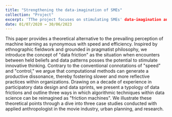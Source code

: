 ```yaml
---
title: "Strengthening the data-imagination of SMEs"
collection: "Project"
excerpt: 'TThe project focuses on stimulating SMEs' data-imagination and associated competencies. The project will create knowledge about how small and medium-sized enterprises can understand, utilize and learn from their data.'
date: 01/07/2020 → 30/06/2023
---
```

This paper provides a theoretical alternative to the prevailing perception of machine learning as synonymous with speed and efficiency. Inspired by ethnographic fieldwork and grounded in pragmatist philosophy, we introduce the concept of "data friction" as the situation when encounters between held beliefs and data patterns posses the potential to stimulate innovative thinking. Contrary to the conventional connotations of "speed" and "control," we argue that computational methods can generate a productive dissonance, thereby fostering slower and more reflective practices within organizations. Drawing on a decade of experience in participatory data design and data sprints, we present a typology of data frictions and outline three ways in which algorithmic techniques within data science can be reimagined as "friction machines". We illustrate these theoretical points through a dive into three case studies conducted with applied anthropologist in the movie industry, urban planning, and research.   



